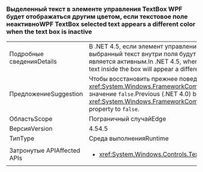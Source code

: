 ### <a name="wpf-textbox-selected-text-appears-a-different-color-when-the-text-box-is-inactive"></a><span data-ttu-id="af514-101">Выделенный текст в элементе управления TextBox WPF будет отображаться другим цветом, если текстовое поле неактивно</span><span class="sxs-lookup"><span data-stu-id="af514-101">WPF TextBox selected text appears a different color when the text box is inactive</span></span>

|   |   |
|---|---|
|<span data-ttu-id="af514-102">Подробные сведения</span><span class="sxs-lookup"><span data-stu-id="af514-102">Details</span></span>|<span data-ttu-id="af514-103">В .NET 4.5, если элемент управления текстовым полем WPF неактивен (в нем отсутствует фокус), выбранный текст внутри поля будут отображаться цветом, отличным от того, когда элемент управления является активным.</span><span class="sxs-lookup"><span data-stu-id="af514-103">In .NET 4.5, when a WPF text box control is inactive (it doesn't have focus), the selected text inside the box will appear a different color than when the control is active.</span></span>|
|<span data-ttu-id="af514-104">Предложение</span><span class="sxs-lookup"><span data-stu-id="af514-104">Suggestion</span></span>|<span data-ttu-id="af514-105">Чтобы восстановить прежнее поведение (.NET 4.0), задайте свойству <xref:System.Windows.FrameworkCompatibilityPreferences.AreInactiveSelectionHighlightBrushKeysSupported> значение <code>false</code>.</span><span class="sxs-lookup"><span data-stu-id="af514-105">Previous (.NET 4.0) behavior may be restored by setting the <xref:System.Windows.FrameworkCompatibilityPreferences.AreInactiveSelectionHighlightBrushKeysSupported> property to <code>false</code>.</span></span>|
|<span data-ttu-id="af514-106">Область</span><span class="sxs-lookup"><span data-stu-id="af514-106">Scope</span></span>|<span data-ttu-id="af514-107">Пограничный случай</span><span class="sxs-lookup"><span data-stu-id="af514-107">Edge</span></span>|
|<span data-ttu-id="af514-108">Версия</span><span class="sxs-lookup"><span data-stu-id="af514-108">Version</span></span>|<span data-ttu-id="af514-109">4.5</span><span class="sxs-lookup"><span data-stu-id="af514-109">4.5</span></span>|
|<span data-ttu-id="af514-110">Тип</span><span class="sxs-lookup"><span data-stu-id="af514-110">Type</span></span>|<span data-ttu-id="af514-111">Среда выполнения</span><span class="sxs-lookup"><span data-stu-id="af514-111">Runtime</span></span>|
|<span data-ttu-id="af514-112">Затронутые API</span><span class="sxs-lookup"><span data-stu-id="af514-112">Affected APIs</span></span>|<ul><li><xref:System.Windows.Controls.TextBox?displayProperty=nameWithType></li></ul>|

